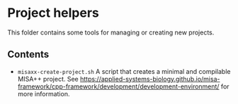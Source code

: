 # Project helpers

This folder contains some tools for managing or creating new projects.

## Contents

* `misaxx-create-project.sh` A script that creates a minimal and compilable MISA++ project. See https://applied-systems-biology.github.io/misa-framework/cpp-framework/development/development-environment/ for more information.
